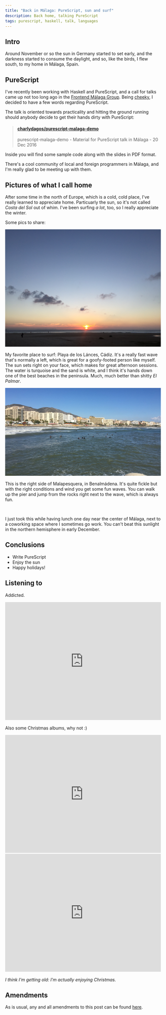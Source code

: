 ```yaml
---
title: "Back in Málaga: PureScript, sun and surf"
description: Back home, talking PureScript
tags: purescript, haskell, talk, languages
---
```


## Intro

Around November or so the sun in Germany started to set early, and the darkness
started to consume the daylight, and so, like the birds, I flew south,
to my home in Málaga, Spain.

## PureScript

I've recently been working with Haskell and PureScript, and a call for talks
came up not too long ago in the [Frontend Málaga Group](https://www.meetup.com/Frontend-Malaga/events/234994685/). Being [cheeky](/posts/2016-05-25-typesafe-sql-at-haskellerz.html),
I decided to have a few words regarding PureScript.

The talk is oriented towards practicality and hitting the ground running should
anybody decide to get their hands dirty with PureScript:

<blockquote class="embedly-card" data-card-key="cf9dee0ccfe8485e9df6cf6f4c5065f4" data-card-type="article"><h4><a href="https://github.com/charlydagos/purescript-malaga-demo">charlydagos/purescript-malaga-demo</a></h4><p>purescript-malaga-demo - Material for PureScript talk in Málaga - 20 Dec 2016</p></blockquote>
<script async src="//cdn.embedly.com/widgets/platform.js" charset="UTF-8"></script>

Inside you will find some sample code along with the slides in PDF format.

There's a cool community of local and foreign programmers in Málaga, and I'm
really glad to be meeting up with them.

## Pictures of what I call home

After some time in the north of Europe, which is a cold, cold place, I've
really learned to appreciate home. Particuarly the sun, so it's not called
_Costa del Sol_ out of whim. I've been surfing _a lot_, too, so I really
appreciate the winter.

Some pics to share:

<a href="/images/posts_2016-12-20_lances_beach.jpg">
<img src="/images/posts_2016-12-20_lances_beach.jpg" alt=""></img>
</a>

My favorite place to surf: Playa de los Lánces, Cádiz. It's a really fast
wave that's normally a left, which is great for a goofy-footed person like
myself. The sun sets right on your face, which makes for great afternoon
sessions. The water is turquoise and the sand is white, and I think it's hands
down one of the best beaches in the peninsula. Much, much better than shitty
_El Palmar_.

<a href="/images/posts_2016-12-20_local_benalmadena_beach.jpg">
<img src="/images/posts_2016-12-20_local_benalmadena_beach.jpg" alt=""></img>
</a>

This is the right side of Malapesquera, in Benalmádena. It's quite fickle
but with the right conditions and wind you get some fun waves. You can walk
up the pier and jump from the rocks right next to the wave, which is always fun.

<a href="/images/posts_2016-12-malaga_centro.png">
<img src="/images/posts_2016-12-malaga_centro.png" alt=""></img>
</a>

I just took this while having lunch one day near the center of Málaga, next to a
coworking space where I sometimes go work. You can't beat this sunlight in the
northern hemisphere in early December.

## Conclusions

- Write PureScript
- Enjoy the sun
- Happy holidays!

## Listening to

Addicted.

<iframe src="https://embed.spotify.com/?uri=spotify%3Aalbum%3A5yMCA6HdFAeL1aqUjxO3MO" width="100%" height="380" frameborder="0" allowtransparency="true"></iframe>

Also some Christmas albums, why not :)

<iframe src="https://embed.spotify.com/?uri=spotify%3Aalbum%3A1x01GKqRKl5hlFrffLvvW6" width="100%" height="380" frameborder="0" allowtransparency="true"></iframe>

<iframe src="https://embed.spotify.com/?uri=spotify%3Aalbum%3A1cv8WBFQPnstQvRZgg2Bw4" width="100%" height="380" frameborder="0" allowtransparency="true"></iframe>

_I think I'm getting old: I'm actually enjoying Christmas._

## Amendments

As is usual, any and all amendments to this post can be found [here](https://github.com/charlydagos/blog/commits/master/posts/2016-12-20-purescript-malaga-surfing.markdown).

